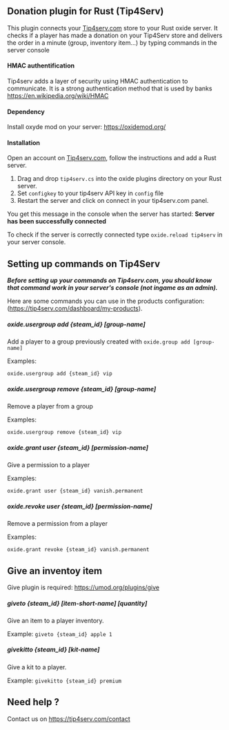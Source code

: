 ## Donation plugin for Rust (Tip4Serv)

This plugin connects your [Tip4serv.com](https://tip4serv.com/) store to your Rust oxide server.
It checks if a player has made a donation on your Tip4Serv store and delivers the order in a minute (group, inventory item...) by typing commands in the server console

#### HMAC authentification

Tip4serv adds a layer of security using HMAC authentication to communicate. It is a strong authentication method that is used by banks https://en.wikipedia.org/wiki/HMAC

#### Dependency

Install oxyde mod on your server: https://oxidemod.org/

#### Installation

Open an account on [Tip4serv.com](https://tip4serv.com/), follow the instructions and add a Rust server.

1) Drag and drop `tip4serv.cs` into the oxide plugins directory on your Rust server.
2) Set `configkey` to your tip4serv API key in `config` file
3) Restart the server and click on connect in your tip4serv.com panel.

You get this message in the console when the server has started: **Server has been successfully connected**

To check if the server is correctly connected type `oxide.reload tip4serv` in your server console.

## Setting up commands on Tip4Serv

***Before setting up your commands on Tip4serv.com, you should know that command work in your server's console (not ingame as an admin).***

Here are some commands you can use in the products configuration: (https://tip4serv.com/dashboard/my-products).

##### oxide.usergroup add {steam_id} [group-name]

Add a player to a group previously created with `oxide.group add [group-name]`

Examples: 

`oxide.usergroup add {steam_id} vip`

##### oxide.usergroup remove {steam_id} [group-name]

Remove a player from a group

Examples: 

`oxide.usergroup remove {steam_id} vip`

##### oxide.grant user {steam_id} [permission-name]

Give a permission to a player

Examples: 

`oxide.grant user {steam_id} vanish.permanent`

##### oxide.revoke user {steam_id} [permission-name]

Remove a permission from a player

Examples: 

`oxide.grant revoke {steam_id} vanish.permanent`

## Give an inventoy item

Give plugin is required: https://umod.org/plugins/give

##### giveto {steam_id} [item-short-name] [quantity]

Give an item to a player inventory.

Example: `giveto {steam_id} apple 1`

##### givekitto {steam_id} [kit-name]

Give a kit to a player.

Example: `givekitto {steam_id} premium`

## Need help ?

Contact us on https://tip4serv.com/contact
